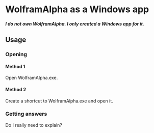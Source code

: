 # WolframAlpha as a Windows app
##### I do not own WolframAlpha. I only created a Windows app for it.
## Usage
### Opening
#### Method 1
Open WolframAlpha.exe.
#### Method 2
Create a shortcut to WolframAlpha.exe and open it.
### Getting answers
Do I really need to explain?
